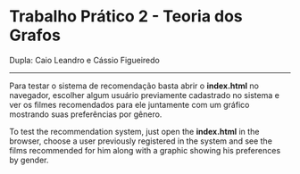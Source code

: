 # Trabalho Prático 2 - Teoria dos Grafos
Dupla: Caio Leandro e Cássio Figueiredo

---

Para testar o sistema de recomendação basta abrir o  **index.html** no navegador, escolher algum usuário  previamente cadastrado no sistema e ver os filmes recomendados para ele juntamente com um gráfico mostrando suas preferências por gênero.

To test the recommendation system, just open the **index.html** in the browser, choose a user previously registered in the system and see the films recommended for him along with a graphic showing his preferences by gender.
